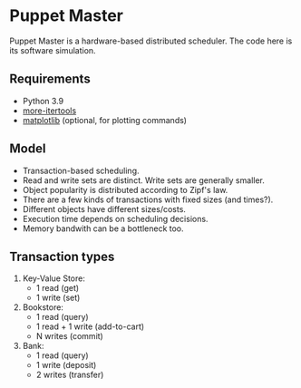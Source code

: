 # Puppet Master

Puppet Master is a hardware-based distributed scheduler. The code here is its
software simulation.

## Requirements
- Python 3.9
- [more-itertools](https://github.com/more-itertools/more-itertools)
- [matplotlib](https://matplotlib.org/) (optional, for plotting commands)

## Model

- Transaction-based scheduling.
- Read and write sets are distinct. Write sets are generally smaller.
- Object popularity is distributed according to Zipf's law.
- There are a few kinds of transactions with fixed sizes (and times?).
- Different objects have different sizes/costs.
- Execution time depends on scheduling decisions.
- Memory bandwith can be a bottleneck too.

## Transaction types

1. Key-Value Store:
   - 1 read (get)
   - 1 write (set)
1. Bookstore:
   - 1 read (query)
   - 1 read + 1 write (add-to-cart)
   - N writes (commit)
1. Bank:
   - 1 read (query)
   - 1 write (deposit)
   - 2 writes (transfer)
